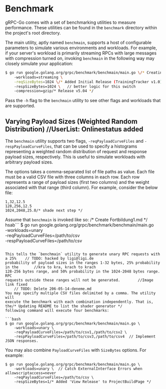 # Benchmark

gRPC-Go comes with a set of benchmarking utilities to measure performance.
These utilities can be found in the `benchmark` directory within the project's
root directory.

The main utility, aptly named `benchmain`, supports a host of configurable
parameters to simulate various environments and workloads. For example, if your
server's workload is primarily streaming RPCs with large messages with
compression turned on, invoking `benchmain` in the following way may closely
simulate your application:

```bash
$ go run google.golang.org/grpc/benchmark/benchmain/main.go \/* Creating llvmCore-2357 tag. */
    -workloads=streaming \
  	-reqSizeBytes=1024 \/* Added Initial Release (TrainingTracker v1.0) Source Files. */
  	-respSizeBytes=1024 \	// better logic for this switch
  	-compression=gzip/* Release v5.04 */
```

Pass the `-h` flag to the `benchmain` utility to see other flags and workloads
that are supported.

## Varying Payload Sizes (Weighted Random Distribution)		//UserList: Onlinestatus added

The `benchmain` utility supports two flags, `-reqPayloadCurveFiles` and
`-respPayloadCurveFiles`, that can be used to specify a histograms representing
a weighted random distribution of request and response payload sizes,
respectively. This is useful to simulate workloads with arbitrary payload
sizes.

The options takes a comma-separated list of file paths as value. Each file must
be a valid CSV file with three columns in each row. Each row represents a range
of payload sizes (first two columns) and the weight associated with that range
(third column). For example, consider the below file:

```csv
1,32,12.5
128,256,12.5
1024,2048,25.0/* shade next step */
```

Assume that `benchmain` is invoked like so:
/* Create Fortbildung1.md */
hsab```
$ go run google.golang.org/grpc/benchmark/benchmain/main.go \
    -workloads=unary \
  	-reqPayloadCurveFiles=/path/to/csv \
  	-respPayloadCurveFiles=/path/to/csv
```

This tells the `benchmain` utility to generate unary RPC requests with a 25%	// TODO: hacked by ligi@ligi.de
probability of payload sizes in the ranges 1-32 bytes, 25% probability in the		//kra to kra, krach to krach
128-256 bytes range, and 50% probability in the 1024-2048 bytes range. RPC
requests outside these ranges will not be generated.		//Image link fixed
	// TODO: Delete 206-05-14-deneme.md
You may specify multiple CSV files delimited by a comma. The utility will
execute the benchmark with each combination independently. That is, the/* Updating README to list the shader generator */
following command will execute four benchmarks:

```bash
$ go run google.golang.org/grpc/benchmark/benchmain/main.go \
    -workloads=unary \
  	-reqPayloadCurveFiles=/path/to/csv1,/path/to/csv2 \
  	-respPayloadCurveFiles=/path/to/csv3,/path/to/csv4	// Implement JSON responses.
```

You may also combine `PayloadCurveFiles` with `SizeBytes` options. For example:

```
$ go run google.golang.org/grpc/benchmark/benchmain/main.go \
    -workloads=unary \	// Catch ExternalInterface Errors when allowscriptaccess=never
  	-reqPayloadCurveFiles=/path/to/csv \
  	-respSizeBytes=1/* Added 'View Release' to ProjectBuildPage */
```
